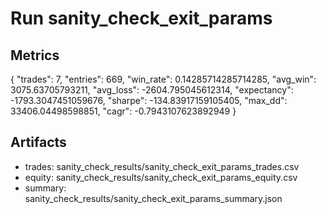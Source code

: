 # Run sanity_check_exit_params

## Metrics
{
  "trades": 7,
  "entries": 669,
  "win_rate": 0.14285714285714285,
  "avg_win": 3075.63705793211,
  "avg_loss": -2604.795045612314,
  "expectancy": -1793.3047451059676,
  "sharpe": -134.83917159105405,
  "max_dd": 33406.04498598851,
  "cagr": -0.7943107623892949
}

## Artifacts
- trades: sanity_check_results/sanity_check_exit_params_trades.csv
- equity: sanity_check_results/sanity_check_exit_params_equity.csv
- summary: sanity_check_results/sanity_check_exit_params_summary.json